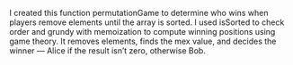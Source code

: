I created this function permutationGame to determine who wins when players remove elements until the array is sorted. I used isSorted to check order and grundy with memoization to compute winning positions using game theory. It removes elements, finds the mex value, and decides the winner — Alice if the result isn’t zero, otherwise Bob.